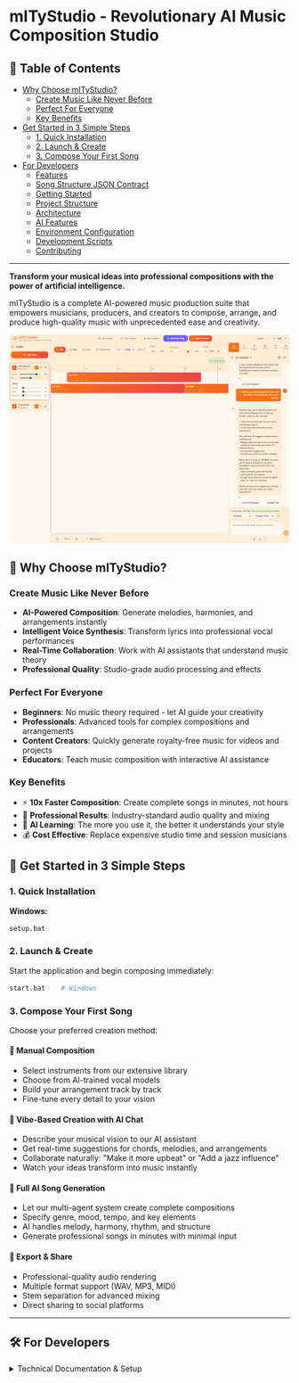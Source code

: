 # mITyStudio - Revolutionary AI Music Composition Studio

## 📖 Table of Contents

- [Why Choose mITyStudio?](#-why-choose-mitystudio)
  - [Create Music Like Never Before](#create-music-like-never-before)
  - [Perfect For Everyone](#perfect-for-everyone)
  - [Key Benefits](#key-benefits)
- [Get Started in 3 Simple Steps](#-get-started-in-3-simple-steps)
  - [1. Quick Installation](#1-quick-installation)
  - [2. Launch & Create](#2-launch--create)
  - [3. Compose Your First Song](#3-compose-your-first-song)
- [For Developers](#️-for-developers)
  - [Features](#features)
  - [Song Structure JSON Contract](#song-structure-json-contract)
  - [Getting Started](#getting-started)
  - [Project Structure](#️-project-structure)
  - [Architecture](#-architecture)
  - [AI Features](#-ai-features)
  - [Environment Configuration](#-environment-configuration)
  - [Development Scripts](#-development-scripts)
  - [Contributing](#-contributing)

---
**Transform your musical ideas into professional compositions with the power of artificial intelligence.**

mITyStudio is a complete AI-powered music production suite that empowers musicians, producers, and creators to compose, arrange, and produce high-quality music with unprecedented ease and creativity.

![alt text](docs/assets/mITyStudio.png)

## 🎵 Why Choose mITyStudio?

### **Create Music Like Never Before**
- **AI-Powered Composition**: Generate melodies, harmonies, and arrangements instantly
- **Intelligent Voice Synthesis**: Transform lyrics into professional vocal performances
- **Real-Time Collaboration**: Work with AI assistants that understand music theory
- **Professional Quality**: Studio-grade audio processing and effects

### **Perfect For Everyone**
- **Beginners**: No music theory required - let AI guide your creativity
- **Professionals**: Advanced tools for complex compositions and arrangements
- **Content Creators**: Quickly generate royalty-free music for videos and projects
- **Educators**: Teach music composition with interactive AI assistance

### **Key Benefits**
- ⚡ **10x Faster Composition**: Create complete songs in minutes, not hours
- 🎯 **Professional Results**: Industry-standard audio quality and mixing
- 🧠 **AI Learning**: The more you use it, the better it understands your style
- 💰 **Cost Effective**: Replace expensive studio time and session musicians

## 🚀 Get Started in 3 Simple Steps

### 1. **Quick Installation**

**Windows:**
```bash
setup.bat
```

### 2. **Launch & Create**
Start the application and begin composing immediately:

```bash
start.bat    # Windows
```

### 3. **Compose Your First Song**

Choose your preferred creation method:

#### **🎨 Manual Composition**
- Select instruments from our extensive library
- Choose from AI-trained vocal models
- Build your arrangement track by track
- Fine-tune every detail to your vision

#### **💬 Vibe-Based Creation with AI Chat**
- Describe your musical vision to our AI assistant
- Get real-time suggestions for chords, melodies, and arrangements
- Collaborate naturally: "Make it more upbeat" or "Add a jazz influence"
- Watch your ideas transform into music instantly

#### **🤖 Full AI Song Generation**
- Let our multi-agent system create complete compositions
- Specify genre, mood, tempo, and key elements
- AI handles melody, harmony, rhythm, and structure
- Generate professional songs in minutes with minimal input

#### **🎯 Export & Share**
- Professional-quality audio rendering
- Multiple format support (WAV, MP3, MIDI)
- Stem separation for advanced mixing
- Direct sharing to social platforms


---

## 🛠️ For Developers

<details>
<summary>Technical Documentation & Setup</summary>

# mITyStudio - AI-Powered Music Composition Studio

A complete monorepo structure for an AI-powered music composition and production studio, featuring a Vue.js frontend, Python Flask backend, and Electron desktop application.

## Features

- **Voice Training with WAV Format**: Automatic conversion to WAV format for optimal voice training quality
- **Advanced AI-powered music composition and voice synthesis**
- **Real-time audio processing and effects**
- **Extended Vocal Structure**: Syllable-level note mapping with IPA phonemes for precise vocal synthesis
- **Song Section Management**: Structured song organization with intro, verse, chorus sections
- **Cross-Boundary Clip Support**: Clips can span multiple song sections seamlessly
- **Melisma Detection**: Automatic detection and marking of extended vocal runs
- **Multi-Voice Harmony**: Support for multiple vocal tracks with stereo positioning

## Song Structure JSON Contract

The song structure is represented as a JSON object with the following schema:

```jsonc
{
  "id": "string",                // Unique song/project ID
  "name": "string",              // Song/project name
  "tempo": 120,                  // Tempo in BPM
  "timeSignature": [4, 4],       // Time signature as [beats per bar, note value]
  "key": "C",                    // Musical key (e.g., "C", "G", "Am")
  "structure": {                 // Song structure with sections
    "sections": [
      {
        "id": "sec-intro",       // Unique section ID
        "type": "intro",         // Section type (intro, verse, chorus, bridge, outro)
        "label": "Intro",        // Display label
        "startTime": 0.0,        // Start time in seconds
        "endTime": 8.0,          // End time in seconds
        "index": 1               // Section index for ordering
      },
      {
        "id": "sec-v1",
        "type": "verse",
        "label": "Verse 1",
        "startTime": 8.0,
        "endTime": 24.0,
        "index": 1
      },
      {
        "id": "sec-chorus",
        "type": "chorus",
        "label": "Chorus",
        "startTime": 24.0,
        "endTime": 40.0,
        "index": 1
      }
    ]
  },
  "tracks": [                    // Array of track objects
    {
      "id": "string",            // Unique track ID
      "name": "string",          // Track name
      "instrument": "string",    // Instrument type (e.g., "piano", "drums")
      "category": "string",      // Instrument category (keyboards, strings, etc.)
      "volume": 0.8,             // Track volume (0.0 - 1.0)
      "pan": 0,                  // Stereo pan (-1.0 left to 1.0 right)
      "muted": false,            // Mute state
      "solo": false,             // Solo state
      "clips": [                 // Array of audio/midi clips
        {
          "id": "string",        // Unique clip ID
          "trackId": "string",   // Parent track ID
          "startTime": 0,        // Start time in seconds
          "duration": 4,         // Duration in seconds
          "type": "synth",       // "synth", "sample", or "lyrics"
          "instrument": "string",// Instrument or sample name
          "notes": ["C4"],       // (Optional) Array of note names
          "sampleUrl": "string", // (Optional) URL for sample
          "volume": 1.0,         // Clip volume
          "effects": {           // Clip effects
            "reverb": 0,
            "delay": 0,
            "distortion": 0,
            "pitchShift": 0,
            "chorus": 0,
            "filter": 0,
            "bitcrush": 0
          },
          "waveform": []         // (Optional) Array of waveform data
        }
      ],
      "effects": {               // Track effects
        "reverb": 0,
        "delay": 0,
        "distortion": 0,
        "pitchShift": 0,
        "chorus": 0,
        "filter": 0,
        "bitcrush": 0
      },
      "sampleUrl": "string",     // (Optional) URL for track sample
      "isSample": false          // (Optional) Is this a sample track
    },
    {
      "id": "track-soprano",
      "name": "Soprano Voice",
      "instrument": "vocals",
      "category": "vocals",
      "voiceId": "soprano01",    // Voice identifier for this track
      "volume": 0.8,
      "pan": -0.2,               // Slight left pan for separation
      "muted": false,
      "solo": false,
      "clips": [                 // Voice clips for this specific voice
        {
          "id": "clip-v1-soprano-a",
          "trackId": "track-soprano",
          "type": "lyrics",      // Clip type
          "sectionId": "sec-v1", // Section reference for visualization
          "startTime": 8.0,      // Start time in seconds
          "duration": 4.0,       // Duration in seconds
          "voiceId": "soprano01", // Voice for this clip (matches track voiceId)
          "lyrics": [            // Extended lyrics structure
            {
              "text": "Shine bright like a diamond",   // Lyric text fragment
              "start": 0.0,      // Start time relative to clip (seconds)
              "notes": ["E4", "F4", "G4", "A4", "B4"], // Notes for this fragment
              "durations": [0.3, 0.3, 0.4, 0.5, 0.5], // Duration for each note (seconds)
              "syllables": [     // Syllable breakdown with note mapping
                {"t": "Shine", "noteIdx": [0], "dur": 0.3},
                {"t": "bright", "noteIdx": [1], "dur": 0.3},
                {"t": "like", "noteIdx": [2], "dur": 0.4},
                {"t": "a", "noteIdx": [3], "dur": 0.5},
                {"t": "dia-mond", "noteIdx": [4], "dur": 0.5, "melisma": true}
              ],
              "phonemes": ["ʃ", "aɪ", "n", " ", "b", "r", "aɪ", "t", " ", "l", "aɪ", "k", " ", "ɑ", " ", "d", "aɪ", "ɑ", "m", "ə", "n", "d"]
            }
          ],
          "tags": ["lead"],      // Flexible tags: lead, harmony, choir, adlib
          "volume": 0.8,
          "effects": { "reverb": 0.2, "delay": 0, "distortion": 0 }
        }
      ],
      "effects": { "reverb": 0.2, "delay": 0, "distortion": 0 }
    },
    {
      "id": "track-alto",
      "name": "Alto Voice",
      "instrument": "vocals",
      "category": "vocals",
      "voiceId": "alto01",       // Voice identifier for this track
      "volume": 0.7,
      "pan": 0.2,                // Slight right pan for separation
      "muted": false,
      "solo": false,
      "clips": [                 // Voice clips for this specific voice
        {
          "id": "clip-v1-alto-a",
          "trackId": "track-alto",
          "type": "lyrics",      // Clip type
          "sectionId": "sec-v1", // Section reference
          "startTime": 10.0,     // Slightly offset start for harmony
          "duration": 6.0,       // Duration in seconds
          "voiceId": "alto01",   // Voice for this clip (matches track voiceId)
          "lyrics": [            // Extended lyrics structure
            {
              "text": "So shine tonight",
              "start": 0.0,      // Start time relative to clip
              "notes": ["C4", "D4", "E4", "F4"],
              "durations": [0.5, 0.5, 0.5, 1.5],
              "syllables": [     // Syllable breakdown
                {"t": "So", "noteIdx": [0], "dur": 0.5},
                {"t": "shine", "noteIdx": [1], "dur": 0.5},
                {"t": "to-", "noteIdx": [2], "dur": 0.5},
                {"t": "night", "noteIdx": [3], "dur": 1.5, "melisma": true}
              ],
              "phonemes": ["s", "oʊ", " ", "ʃ", "aɪ", "n", " ", "t", "ə", "n", "aɪ", "t"]
            }
          ],
          "tags": ["harmony"],   // Harmony voice
          "sectionSpans": [      // For clips crossing section boundaries
            {"sectionId": "sec-v1", "startOffset": 2.0, "duration": 4.0},
            {"sectionId": "sec-chorus", "startOffset": 0.0, "duration": 2.0}
          ],
          "volume": 0.7,
          "effects": { "reverb": 0.1, "delay": 0, "distortion": 0 }
        }
      ],
      "effects": { "reverb": 0.1, "delay": 0, "distortion": 0 }
    }
  ],
  "duration": 40.0,              // Song duration in seconds
  "createdAt": "ISO string",     // Creation timestamp
  "updatedAt": "ISO string",     // Last update timestamp
  "lyrics": "Shine bright like a diamond\nSo shine tonight"
}
```

### Extended Features

- **Song Structure**: The `structure` object contains sections that define the song layout (intro, verse, chorus, etc.)
- **Syllable Mapping**: Each lyric fragment includes a `syllables` array that maps syllables to specific notes with timing
- **IPA Phonemes**: The `phonemes` array contains International Phonetic Alphabet symbols for TTS/singing engines
- **Section References**: Clips include `sectionId` to reference song structure sections
- **Section Spans**: For clips crossing section boundaries, use `sectionSpans` to define timing within each section
- **Flexible Tags**: Vocal clips support `tags` array for classification (lead, harmony, choir, adlib)
- **Melisma Support**: Syllables can be marked with `melisma: true` for extended vocal runs
- **Enhanced Effects**: Extended effects support including pitchShift, chorus, filter, and bitcrush

### Key Rules

- All fields are required unless marked as (Optional).
- The `tracks` array contains all tracks in the song, each with its own clips and settings.
- The `clips` array within each track contains audio, MIDI, or lyrics clips, with timing and instrument/sample info.
- Each voice has its own dedicated track with `instrument: "vocals"` and a `voiceId` field to identify the specific voice.
- Vocal tracks contain clips with `type: "lyrics"` that hold the lyrics and musical information for that specific voice.
- Each lyrics clip contains a `lyrics` array with text fragments, notes, timing, syllables, and phonemes for that voice only.
- Use `duration` for single notes or `durations` array for multiple notes in a lyric fragment.
- Multiple voice tracks can be synchronized by adjusting their `startTime` and using appropriate `pan` values for stereo separation.
- The `voiceId` field on both tracks and clips ensures consistency and allows for voice-specific processing.
- Effects are represented as numeric values (typically 0–1) and can be applied per track or per clip.
- Section structure helps with visualization and navigation within the song timeline.

This contract is used for project import/export and for direct editing in the Song Structure panel.

## Getting Started

### Prerequisites

- Node.js (v16 or higher recommended)
- npm or yarn

## Quick Start

### First Time Setup

**Windows:**
```bash
setup.bat
```

**Linux/macOS:**
```bash
chmod +x *.sh
./setup.sh
```

### Launch Application

**Windows:**
```bash
start.bat
```

**Linux/macOS:**
```bash
./start.sh
```

### Available Launch Scripts

- **`start.bat`/`start.sh`** - Main launch script (full environment)
- **`dev.bat`/`dev.sh`** - Development mode with auto-reload
- **`desktop.bat`** - Launch Electron desktop app
- **`build.bat`** - Production build
- **`setup.bat`/`setup.sh`** - First-time environment setup

📖 **See [LAUNCH_GUIDE.md](LAUNCH_GUIDE.md) for detailed script documentation**

### Manual Installation

```bash
git clone https://github.com/yourusername/mITyStudio.git
cd mITyStudio

# Install all dependencies
npm run install:all

# Set up environment
cp backend/.env.example backend/.env
# Edit backend/.env with your API keys
```

### Manual Development Server

```bash
# Start backend
cd backend && source venv/bin/activate && python run.py

# Start frontend (in new terminal)
cd frontend && npm run dev
```

### Manual Production Build

```bash
npm run build

### Linting

```bash
npm run lint
```

## Contact

For questions or support, please contact mityjohn.com.

## 🏗️ Project Structure
```
mITyStudio/
├── README.md                   # Main project documentation
├── LAUNCH_GUIDE.md            # Detailed launch script documentation
├── package.json               # Root package.json (monorepo scripts)
├── setup.bat / setup.sh       # First-time environment setup
├── start.bat / start.sh       # Main application launcher
├── dev.bat / dev.sh          # Development mode launcher
├── desktop.bat               # Electron desktop app launcher
├── build.bat                 # Production build script
│
├── frontend/                  # Vue.js application
│   ├── src/
│   │   ├── components/       # Vue components
│   │   │   ├── audio/       # Audio-related components
│   │   │   ├── chat/        # AI chat interface
│   │   │   ├── mixer/       # Audio mixer controls
│   │   │   ├── timeline/    # Timeline and sequencer
│   │   │   └── vocals/      # Vocal synthesis components
│   │   ├── stores/          # Pinia state management
│   │   ├── assets/          # Static assets
│   │   ├── utils/           # Utility functions
│   │   └── services/        # API service layer
│   ├── public/              # Public assets
│   ├── package.json         # Frontend dependencies
│   └── vite.config.ts       # Vite configuration
│
├── backend/                   # Python Flask API
│   ├── app/
│   │   ├── api/             # API routes and blueprints
│   │   │   ├── auth/       # Authentication endpoints
│   │   │   ├── audio/      # Audio processing endpoints
│   │   │   ├── chat/       # AI chat endpoints
│   │   │   └── projects/   # Project management endpoints
│   │   ├── services/        # Business logic
│   │   │   ├── ai/         # AI service integrations
│   │   │   ├── audio/      # Audio processing services
│   │   │   └── langgraph/  # LangGraph workflow services
│   │   ├── models/          # Database models
│   │   ├── utils/           # Backend utilities
│   │   └── workflows/       # LangGraph AI workflows
│   ├── venv/               # Python virtual environment
│   ├── uploads/            # File upload directory
│   ├── requirements.txt    # Python dependencies
│   ├── .env.example       # Environment variables template
│   ├── .env               # Environment configuration (local)
│   ├── app.py             # Flask application factory
│   └── run.py             # Development server entry point
│
├── electron/                  # Electron desktop application
│   ├── main.js              # Main process
│   ├── preload.js           # Preload script with security
│   ├── renderer/            # Renderer process files
│   └── package.json         # Electron dependencies
│
├── docs/                      # Comprehensive documentation
│   ├── assets/              # Documentation assets and examples
│   │   ├── mITyStudio.png  # Main application screenshot
│   │   ├── sample_songs/   # Example song files
│   │   └── vocals/         # Vocal synthesis examples
│   ├── SF2/                # SoundFont instrument files
│   │   ├── 60sRockGuitar.SF2
│   │   ├── Flute.sf2
│   │   ├── IbanezElectricGuitar.SF2
│   │   ├── Marimba.sf2
│   │   ├── PaganWhistle.sf2
│   │   ├── Snare.sf2
│   │   └── Trumpets.sf2
│   ├── LANGGRAPH_WORKFLOWS.md         # AI workflow documentation
│   ├── LANGGRAPH_IMPLEMENTATION.md    # Technical implementation
│   ├── LANGGRAPH_EFFECTS_ENHANCEMENT.md # Enhanced effects processing
│   ├── EXTENDED_VOCAL_STRUCTURE.md    # Vocal synthesis documentation
│   ├── MASTER_LYRIC_LANE.md          # Lyric visualization system
│   ├── AI_CHAT_INSTRUMENT_AWARENESS.md # AI chat documentation
│   └── extended_vocal_example.json    # Complete vocal structure example
│
├── tests/                     # Test suites
│   ├── frontend/             # Frontend tests
│   ├── backend/              # Backend tests
│   └── e2e/                 # End-to-end tests
│
└── .github/                   # GitHub configuration
  ├── workflows/            # CI/CD workflows
  └── instructions/         # Development guidelines
    └── mITyStudio.instructions.md
```

## 🚀 Getting Started

### Prerequisites

- Node.js 18+ and npm
- Python 3.8+ and pip
- Git

### Installation

1. **Clone the repository:**
   ```bash
   git clone <your-repo-url>
   cd mITyStudio
   ```

2. **Install all dependencies:**
   ```bash
   npm run install:all
   ```

3. **Set up environment variables:**
   ```bash
   # Copy the example environment file
   cp backend/.env.example backend/.env
   
   # Edit the .env file with your API keys
   # Add your OpenAI, Anthropic, and Google API keys
   ```

### Development

#### Option 1: Run Frontend and Backend Separately

1. **Start the backend:**
   ```bash
   cd backend
   python run.py
   ```
   The backend will run on `http://localhost:5000`

2. **Start the frontend (in a new terminal):**
   ```bash
   cd frontend
   npm run dev
   ```
   The frontend will run on `http://localhost:5173`

#### Option 2: Run Both with Concurrent Scripts

```bash
npm run dev
```

#### Option 3: Run as Electron Desktop App

```bash
npm run start:electron
```

## 🧩 Architecture

### Frontend (Vue.js)

- **Framework:** Vue 3 with Composition API
- **State Management:** Pinia
- **Build Tool:** Vite
- **Styling:** CSS3 with CSS Variables
- **Audio:** Tone.js for audio synthesis and playback
- **UI Components:** Custom components with Lucide icons

### Backend (Python Flask)

- **Framework:** Flask with Blueprint architecture
- **AI Integration:** LangChain for advanced AI interactions
- **Audio Processing:** librosa, soundfile, pydub
- **Database:** SQLAlchemy (SQLite default, configurable)
- **Authentication:** Flask-JWT-Extended
- **API Documentation:** RESTful API design

### Desktop App (Electron)

- **Framework:** Electron 22+
- **Architecture:** Main process + renderer process
- **Security:** Context isolation enabled
- **File Handling:** Native file dialogs
- **System Integration:** Menu bar, notifications

## 🤖 AI Features

### Chat Assistant
- Multi-provider support (OpenAI, Anthropic, Google)
- Context-aware music composition advice
- Actionable suggestions with direct integration

### Music Generation
- Chord progression generation
- Melody creation
- Drum pattern suggestions
- Instrument recommendations

### Audio Analysis
- Tempo detection
- Key analysis
- Frequency spectrum analysis
- Mix feedback

## 🔐 Environment Configuration

Create a `.env` file in the backend directory:

```env
# Flask Configuration
SECRET_KEY=your-secret-key-here
FLASK_ENV=development

# AI Service API Keys
OPENAI_API_KEY=your-openai-api-key
ANTHROPIC_API_KEY=your-anthropic-api-key
GOOGLE_API_KEY=your-google-api-key

# Database
DATABASE_URL=sqlite:///mitystudio.db

# File Upload
UPLOAD_FOLDER=uploads
MAX_CONTENT_LENGTH=16777216
```

## 📦 Development Scripts

### Root Level Scripts

- `npm run dev` - Start both frontend and backend
- `npm run build` - Build all components
- `npm run install:all` - Install all dependencies
- `npm run clean` - Clean all build artifacts
- `npm run start:electron` - Run Electron app

### Frontend Scripts

- `npm run dev` - Start Vite dev server
- `npm run build` - Build for production
- `npm run preview` - Preview production build

### Backend Scripts

- `python run.py` - Start Flask development server
- `pip install -r requirements.txt` - Install Python dependencies

### Electron Scripts

- `npm start` - Run Electron app
- `npm run build` - Build desktop application

## 🤝 Contributing

1. Fork the repository
2. Create a feature branch
3. Make your changes
4. Add tests if applicable
5. Submit a pull request

---

## 📚 Documentation Overview

The `docs/` folder contains comprehensive technical and functional documentation for the mITyStudio project:

### 🎵 Core Features & Workflows
- **[LANGGRAPH_WORKFLOWS.md](docs/LANGGRAPH_WORKFLOWS.md)** - Multi-agent AI composition workflows with Mermaid diagrams
- **[LANGGRAPH_IMPLEMENTATION.md](docs/LANGGRAPH_IMPLEMENTATION.md)** - Technical implementation details for LangGraph workflows
- **[LANGGRAPH_EFFECTS_ENHANCEMENT.md](docs/LANGGRAPH_EFFECTS_ENHANCEMENT.md)** - Enhanced effects processing and musical depth

### 🎤 Vocal & Lyric Systems
- **[EXTENDED_VOCAL_STRUCTURE.md](docs/EXTENDED_VOCAL_STRUCTURE.md)** - Advanced vocal synthesis with syllable mapping and IPA phonemes
- **[MASTER_LYRIC_LANE.md](docs/MASTER_LYRIC_LANE.md)** - Real-time karaoke highlighting and multi-speaker visualization
- **[extended_vocal_example.json](docs/extended_vocal_example.json)** - Complete example of extended vocal structure implementation

### 🤖 AI Intelligence
- **[AI_CHAT_INSTRUMENT_AWARENESS.md](docs/AI_CHAT_INSTRUMENT_AWARENESS.md)** - Context-aware AI chat with instrument library integration

### 🎹 Audio Assets & Samples
- **[assets/](docs/assets/)** - Sample audio files, song generation examples, and vocal demonstrations
- **[SF2/](docs/SF2/)** - SoundFont instrument samples (see SF2 section below)

## 🎼 SoundFont (SF2) Instrument Simulation

mITyStudio uses SoundFont 2.0 (SF2) files for high-quality instrument simulation and synthesis. SF2 files contain sampled audio data that recreates realistic instrument sounds.

### What are SF2 Files?
SoundFont files are a standardized format for storing digital audio samples and instrument definitions. They provide:
- **Realistic Instrument Sounds**: Multi-sampled recordings across different pitches and velocities
- **Dynamic Response**: Velocity-sensitive playback for expressive performance
- **Articulation Support**: Different playing techniques (legato, staccato, tremolo, etc.)
- **Efficient Storage**: Compressed audio samples with metadata

### Available Instruments
The `/docs/SF2/` folder includes example SoundFont files:
- **60sRockGuitar.SF2** - Classic rock guitar tones
- **Flute.sf2** - Expressive woodwind sounds
- **IbanezElectricGuitar.SF2** - Electric guitar with multiple articulations
- **Marimba.sf2** - Percussive mallet instrument
- **PaganWhistle.sf2** - Unique atmospheric wind instrument
- **Snare.sf2** - Drum samples for rhythm sections
- **Trumpets.sf2** - Brass section sounds

### Managing SF2 Files
**Admin Upload**: Administrators can upload custom SF2 files through the admin section to expand the instrument library.

**Supported Features**:
- Real-time playback with MIDI control
- Multiple velocity layers for dynamic expression
- Pitch bend and modulation support
- Integration with AI composition workflows

**File Requirements**:
- Format: SoundFont 2.0 (.sf2)
- Size: Optimized for real-time performance
- Quality: 44.1kHz sample rate recommended

The SF2 system enables mITyStudio to provide professional-quality instrument sounds while maintaining the flexibility to add new instruments as needed for different musical styles and genres.

---

**Ready to revolutionize your music creation process?**

[Download mITyStudio](#) | [Watch Demo](#) | [Join Community](#)

*Transform your musical vision into reality with AI-powered composition tools that understand creativity.*
